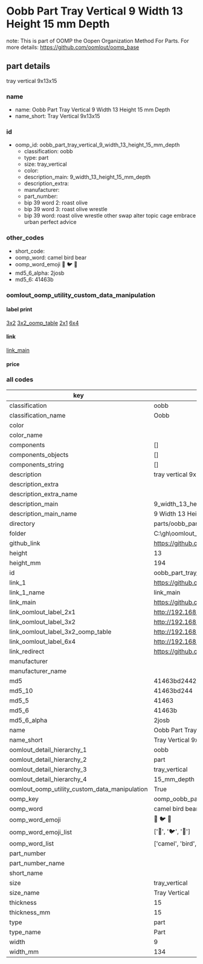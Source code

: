 # Oobb Part Tray Vertical 9 Width 13 Height 15 mm Depth  

note: This is part of OOMP the Oopen Organization Method For Parts. For more details: https://github.com/oomlout/oomp_base

##  part details
  



tray vertical 9x13x15



### name
* name: Oobb Part Tray Vertical 9 Width 13 Height 15 mm Depth
* name_short: Tray Vertical 9x13x15 
### id
* oomp_id: oobb_part_tray_vertical_9_width_13_height_15_mm_depth
  * classification: oobb
  * type: part
  * size: tray_vertical
  * color: 
  * description_main: 9_width_13_height_15_mm_depth
  * description_extra: 
  * manufacturer: 
  * part_number: 
  * bip 39 word 2: roast olive
  * bip 39 word 3: roast olive wrestle
  * bip 39 word: roast olive wrestle other swap alter topic cage embrace urban perfect advice

### other_codes
* short_code: 
* oomp_word: camel bird bear
* oomp_word_emoji :camel: :bird: :bear:
* md5_6_alpha: 2josb
* md5_6: 41463b






### oomlout_oomp_utility_custom_data_manipulation
#### label print
[3x2](http://192.168.1.245:1112/?label=oomp%202josb)
[3x2_oomp_table](http://192.168.1.108:1112/?label=oomp%202josb)
[2x1](http://192.168.1.242:1112/?label=oomp%202josb)
[6x4](http://192.168.1.55:1112/?label=oomp%202josb)    

#### link

[link_main](https://github.com/oomlout/oomlout_oobb_version_4_generated_parts/tree/main/navigation_oomp/oobb/part/tray_vertical/9_width_13_height_15_mm_depth/part)                              

#### price







### all codes 
| key | value |  
| --- | --- |  
| classification | oobb |  
| classification_name | Oobb |  
| color |  |  
| color_name |  |  
| components | [] |  
| components_objects | [] |  
| components_string | [] |  
| description | tray vertical 9x13x15 |  
| description_extra |  |  
| description_extra_name |  |  
| description_main | 9_width_13_height_15_mm_depth |  
| description_main_name | 9 Width 13 Height 15 mm Depth |  
| directory | parts/oobb_part_tray_vertical_9_width_13_height_15_mm_depth |  
| folder | C:\gh\oomlout_oobb_version_4_generated_parts\parts\oobb_part_tray_vertical_9_width_13_height_15_mm_depth |  
| github_link | https://github.com/oomlout/oomlout_oomp_part_src/tree/main/parts/oobb_part_tray_vertical_9_width_13_height_15_mm_depth |  
| height | 13 |  
| height_mm | 194 |  
| id | oobb_part_tray_vertical_9_width_13_height_15_mm_depth |  
| link_1 | https://github.com/oomlout/oomlout_oobb_version_4_generated_parts/tree/main/navigation_oomp/oobb/part/tray_vertical/9_width_13_height_15_mm_depth/part |  
| link_1_name | link_main |  
| link_main | https://github.com/oomlout/oomlout_oobb_version_4_generated_parts/tree/main/navigation_oomp/oobb/part/tray_vertical/9_width_13_height_15_mm_depth/part |  
| link_oomlout_label_2x1 | http://192.168.1.242:1112/?label=oomp%202josb |  
| link_oomlout_label_3x2 | http://192.168.1.245:1112/?label=oomp%202josb |  
| link_oomlout_label_3x2_oomp_table | http://192.168.1.108:1112/?label=oomp%202josb |  
| link_oomlout_label_6x4 | http://192.168.1.55:1112/?label=oomp%202josb |  
| link_redirect | https://github.com/oomlout/oomlout_oobb_version_4_generated_parts/tree/main/parts/oobb_tray_vertical_09_13_15 |  
| manufacturer |  |  
| manufacturer_name |  |  
| md5 | 41463bd244203ca01deda9d1fca68dd8 |  
| md5_10 | 41463bd244 |  
| md5_5 | 41463 |  
| md5_6 | 41463b |  
| md5_6_alpha | 2josb |  
| name | Oobb Part Tray Vertical 9 Width 13 Height 15 mm Depth |  
| name_short | Tray Vertical 9x13x15  |  
| oomlout_detail_hierarchy_1 | oobb |  
| oomlout_detail_hierarchy_2 | part |  
| oomlout_detail_hierarchy_3 | tray_vertical |  
| oomlout_detail_hierarchy_4 | 15_mm_depth |  
| oomlout_oomp_utility_custom_data_manipulation | True |  
| oomp_key | oomp_oobb_part_tray_vertical_9_width_13_height_15_mm_depth |  
| oomp_word | camel bird bear |  
| oomp_word_emoji | :camel: :bird: :bear: |  
| oomp_word_emoji_list | [':camel:', ':bird:', ':bear:'] |  
| oomp_word_list | ['camel', 'bird', 'bear'] |  
| part_number |  |  
| part_number_name |  |  
| short_name |  |  
| size | tray_vertical |  
| size_name | Tray Vertical |  
| thickness | 15 |  
| thickness_mm | 15 |  
| type | part |  
| type_name | Part |  
| width | 9 |  
| width_mm | 134 |  
